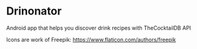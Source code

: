# Drinonator
Android app that helps you discover drink recipes with TheCocktailDB API 

Icons are work of Freepik: https://www.flaticon.com/authors/freepik
